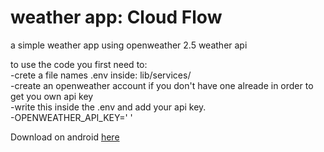 # weather app: Cloud Flow

a simple weather app using openweather 2.5 weather api

to use the code you first need to:  
-crete a file names .env inside: lib/services/  
-create an openweather account if you don't have one alreade in order to get you own api key  
-write this inside the .env and add your api key.  
-OPENWEATHER_API_KEY='   '

Download on android [here](https://drive.google.com/file/d/1A5QT9I5V2yZgPxTOVNflHJd3kzGg0y7r/view?usp=drive_link)